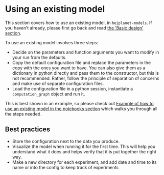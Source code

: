 # Using an existing model 
This section covers how to use an existing model, in `heiplanet-models`. 
If you haven't already, please first go back and read [the 'Basic design' section](./basic_design.md). 

To use an existing model involves three steps: 

- Decide on the parameters and function arguments you want to modify in your run from the defaults. 
- Copy the default configuration file and replace the parameters in the copy with the ones you want to have. You can also give them as a dictionary in python directly and pass them to the constructor, but this is not recommended. Rather, follow the principle of separation of concerns and make use of separate configuration files.
- Load the configuration file in a python session, instantiate a `computation_graph` object and run it. 

This is best shown in an example, so please check out [Example of how to use an existing model in the notebooks section](./sources/model_jmodel_python.ipynb) which walks you through all the steps needed. 

## Best practices 
- Store the configuration next to the data you produce.
- Visualize the model when running it for the first time. This will help you understand what it does and helps verify that it is put together the right way. 
- Make a new directory for each experiment, and add date and time to its name or into the config to keep track of experiments